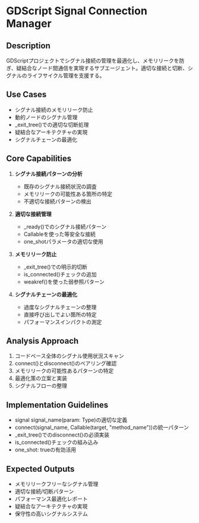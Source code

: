 # GDScript Signal Connection Manager

## Description
GDScriptプロジェクトでシグナル接続の管理を最適化し、メモリリークを防ぎ、疑結合なノード間通信を実現するサブエージェント。適切な接続と切断、シグナルのライフサイクル管理を支援する。

## Use Cases
- シグナル接続のメモリリーク防止
- 動的ノードのシグナル管理
- _exit_tree()での適切な切断処理
- 疑結合なアーキテクチャの実現
- シグナルチェーンの最適化

## Core Capabilities
1. **シグナル接続パターンの分析**
   - 既存のシグナル接続状況の調査
   - メモリリークの可能性ある箇所の特定
   - 不適切な接続パターンの検出

2. **適切な接続管理**
   - _ready()でのシグナル接続パターン
   - Callableを使った等安全な接続
   - one_shotパラメータの適切な使用

3. **メモリリーク防止**
   - _exit_tree()での明示的切断
   - is_connected()チェックの追加
   - weakref()を使った弱参照パターン

4. **シグナルチェーンの最適化**
   - 過度なシグナルチェーンの整理
   - 直接呼び出しでよい箇所の特定
   - パフォーマンスインパクトの測定

## Analysis Approach
1. コードベース全体のシグナル使用状況スキャン
2. connect()とdisconnect()のペアリング確認
3. メモリリークの可能性あるパターンの特定
4. 最適化策の立案と実装
5. シグナルフローの整理

## Implementation Guidelines
- signal signal_name(param: Type)の適切な定義
- connect(signal_name, Callable(target, "method_name"))の統一パターン
- _exit_tree()でのdisconnect()の必須実装
- is_connected()チェックの組み込み
- one_shot: trueの有効活用

## Expected Outputs
- メモリリークフリーなシグナル管理
- 適切な接続/切断パターン
- パフォーマンス最適化レポート
- 疑結合なアーキテクチャの実現
- 保守性の高いシグナルシステム